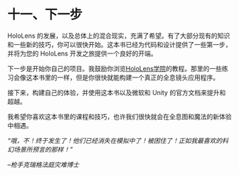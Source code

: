 # 十一、下一步

HoloLens 的发展，以及总体上的混合现实，充满了希望。有了大部分现有的知识和一些新的技巧，你可以很快开始。这本书已经为代码和设计提供了一些第一步，并将为您的 HoloLens 开发之旅提供一个良好的开端。

下一步是开始你自己的项目。我鼓励你浏览[HoloLens学院](https://developer.microsoft.com/en-us/windows/mixed-reality/academy)的教程。那里的一些练习会像这本书里的一样，但是你很快就能构建一个真正的全息镜头应用程序。

接下来，构建自己的体验，并使用这本书以及微软和 Unity 的官方文档来提升和超越。

我希望你喜欢这本书里的课程和技巧，也许我们很快就会在全息图和魔法的新体验中相遇。

*“哦，不！终于发生了！他们已经消失在模拟中了！被困住了！正如我最喜欢的科幻场景所预言的那样！”*

*–枪手克瑞格法庭灾难博士*